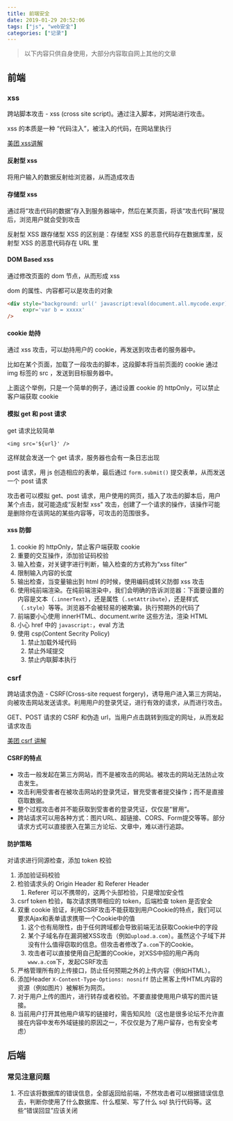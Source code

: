 ```yaml
---
title: 前端安全
date: 2019-01-29 20:52:06
tags: ["js", "web安全"]
categories: ["记录"]
---
```


>以下内容只供自身使用，大部分内容取自网上其他的文章

## 前端

### xss

跨站脚本攻击 - xss (cross site script)。通过注入脚本，对网站进行攻击。

xss 的本质是一种 “代码注入”，被注入的代码，在网站里执行

[美团 xss讲解](https://segmentfault.com/a/1190000016551188)

#### 反射型 xss

将用户输入的数据反射给浏览器，从而造成攻击

#### 存储型 xss

通过将“攻击代码的数据”存入到服务器端中，然后在某页面，将该“攻击代码”展现后，浏览用户就会受到攻击

反射型 XSS 跟存储型 XSS 的区别是：存储型 XSS 的恶意代码存在数据库里，反射型 XSS 的恶意代码存在 URL 里

#### DOM Based xss

通过修改页面的 dom 节点，从而形成 xss

dom 的属性、内容都可以是攻击的对象

```html
<div style="background: url(' javascript:eval(document.all.mycode.expr) ')"
     expr='var b = xxxxx'
/>
```

#### cookie 劫持

通过 xss 攻击，可以劫持用户的 cookie，再发送到攻击者的服务器中。

比如在某个页面，加载了一段攻击的脚本，这段脚本将当前页面的 cookie 通过 img 标签的 src ，发送到目标服务器中。

上面这个举例，只是一个简单的例子，通过设置 cookie 的 httpOnly，可以禁止客户端获取 cookie

#### 模拟 get 和 post 请求

get 请求比较简单

```
<img src='${url}' />
```

这样就会发送一个 get 请求，服务器也会有一条日志出现

post 请求，用 js 创造相应的表单，最后通过 `form.submit()` 提交表单，从而发送一个 post 请求

攻击者可以模拟 get、post 请求，用户使用的网页，插入了攻击的脚本后，用户某个点击，就可能造成“反射型 xss" 攻击，创建了一个请求的操作，该操作可能是删除你在该网站的某些内容等，可攻击的范围很多。

#### xss 防御

1. cookie 的 httpOnly，禁止客户端获取 cookie
2. 重要的交互操作，添加验证码校验
3. 输入检查，对关键字进行判断，输入检查的方式称为“xss filter”
4. 限制输入内容的长度
5. 输出检查，当变量输出到 html 的时候，使用编码或转义防御 xss 攻击
6. 使用纯前端渲染。在纯前端渲染中，我们会明确的告诉浏览器：下面要设置的内容是文本（`.innerText`），还是属性（`.setAttribute`），还是样式（`.style`）等等。浏览器不会被轻易的被欺骗，执行预期外的代码了
7. 前端要小心使用 innerHTML、document.write 这些方法，渲染 HTML
8. 小心 href 中的 `javascript:`，eval 方法
9. 使用 csp(Content Secrity Policy)
    1. 禁止加载外域代码
    2. 禁止外域提交
    3. 禁止内联脚本执行



### csrf

跨站请求伪造 - CSRF(Cross-site request forgery)，诱导用户进入第三方网站，向被攻击网站发送请求。利用用户的登录凭证，进行有效的请求，从而进行攻击。

GET、POST 请求的 CSRF 和伪造 url，当用户点击跳转到指定的网址，从而发起请求攻击

[美团 csrf 讲解](https://segmentfault.com/a/1190000016659945)

#### CSRF的特点

- 攻击一般发起在第三方网站，而不是被攻击的网站。被攻击的网站无法防止攻击发生。
- 攻击利用受害者在被攻击网站的登录凭证，冒充受害者提交操作；而不是直接窃取数据。
- 整个过程攻击者并不能获取到受害者的登录凭证，仅仅是“冒用”。
- 跨站请求可以用各种方式：图片URL、超链接、CORS、Form提交等等。部分请求方式可以直接嵌入在第三方论坛、文章中，难以进行追踪。

#### 防护策略

对请求进行同源检查，添加 token 校验

1. 添加验证码校验
2. 检验请求头的 Origin Header 和 Referer Header
    1. Referer 可以不携带的，这两个头部检验，只是增加安全性
3. csrf token 检验，每次请求携带相应的 token，后端检查 token 是否安全
4. 双重 cookie 验证，利用CSRF攻击不能获取到用户Cookie的特点，我们可以要求Ajax和表单请求携带一个Cookie中的值
    1. 这个也有局限性，由于任何跨域都会导致前端无法获取Cookie中的字段
    2. 某个子域名存在漏洞被XSS攻击（例如`upload.a.com`）。虽然这个子域下并没有什么值得窃取的信息。但攻击者修改了`a.com`下的Cookie。
    3. 攻击者可以直接使用自己配置的Cookie，对XSS中招的用户再向`www.a.com`下，发起CSRF攻击
5. 严格管理所有的上传接口，防止任何预期之外的上传内容（例如HTML）。
6. 添加Header `X-Content-Type-Options: nosniff` 防止黑客上传HTML内容的资源（例如图片）被解析为网页。
7. 对于用户上传的图片，进行转存或者校验。不要直接使用用户填写的图片链接。
8. 当前用户打开其他用户填写的链接时，需告知风险（这也是很多论坛不允许直接在内容中发布外域链接的原因之一，不仅仅是为了用户留存，也有安全考虑）



## 后端

### 常见注意问题 

1. 不应该将数据库的错误信息，全部返回给前端，不然攻击者可以根据错误信息去，判断你使用了什么数据库、什么框架、写了什么 sql 执行代码等。这些“错误回显”应该关闭







